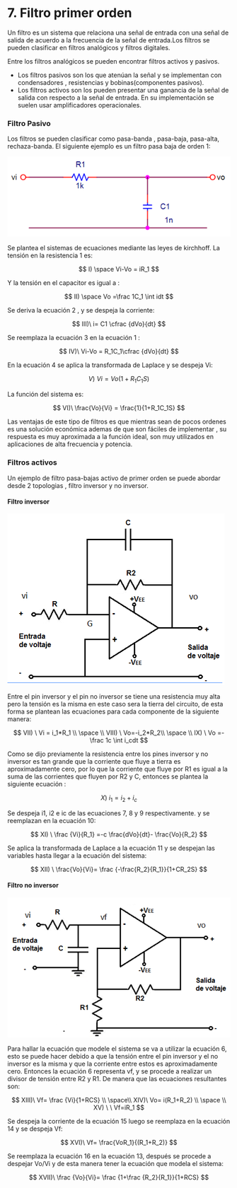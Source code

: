# 7. Filtro primer orden

Un filtro es un sistema que relaciona una señal de entrada con una señal de salida de acuerdo a la frecuencia de la señal de entrada.Los filtros se pueden clasificar en filtros analógicos y filtros digitales.

Entre los filtros analógicos se pueden encontrar filtros activos y pasivos.

* Los filtros pasivos son los que atenúan la señal y se implementan con condensadores , resistencias y  bobinas\(componentes pasivos\). 
* Los filtros activos son los pueden presentar una ganancia de la señal de salida con respecto a la señal de entrada. En su implementación se suelen usar amplificadores operacionales.

### Filtro Pasivo

Los filtros se pueden clasificar como pasa-banda , pasa-baja, pasa-alta, rechaza-banda. El siguiente ejemplo es un filtro pasa baja de orden 1:

![Esquema de un filtro pasa baja de primer orden](../.gitbook/assets/image%20%2841%29.png)

Se plantea el sistemas de ecuaciones mediante las leyes de kirchhoff. La tensión en la resistencia 1 es:  


$$
I) \space Vi-Vo = iR_1
$$

Y la tensión en el capacitor es igual a :

$$
II) \space Vo =\frac 1C_1  \int idt
$$

Se deriva la ecuación 2 , y se despeja la corriente:

$$
III)\  i= C1 \cfrac {dVo}{dt}
$$

Se reemplaza la ecuación 3 en la ecuación 1 :

$$
IV)\ Vi-Vo = R_1C_1\cfrac {dVo}{dt}
$$

En la ecuación 4 se aplica la transformada de Laplace y se despeja Vi:

$$
V)\ Vi = Vo(1+R_1C_1S)
$$

La función del sistema es:

$$
VI)\  \frac{Vo}{Vi} = \frac{1}{1+R_1C_1S}
$$

Las ventajas de este tipo de filtros es que mientras sean de pocos ordenes es una solución económica ademas de que son fáciles de implementar , su respuesta es muy aproximada a la función ideal, son muy utilizados en aplicaciones de alta frecuencia y potencia.

### Filtros activos

Un ejemplo de filtro pasa-bajas activo de primer orden se puede abordar desde 2 topologias , filtro inversor y no inversor.

#### Filtro inversor

![Esquema de un filtro inversor pasa baja de primer orden](../.gitbook/assets/sin-titulo1.png)

Entre el pin inversor y el pin no inversor se tiene una resistencia muy alta pero la tensión es la misma en este caso sera la tierra del circuito, de esta forma se plantean las ecuaciones para cada componente de la siguiente manera:

$$
VII) \ Vi = i_1*R_1 \\ \space \\  VIII) \   Vo=-i_2*R_2\\ \space  \\ IX) \ Vo =-\frac 1c  \int i_cdt
$$

Como se dijo previamente la resistencia entre los pines inversor y no inversor es tan grande que la corriente que fluye a tierra es aproximadamente cero, por lo que la corriente que fluye por R1 es igual a la suma de las corrientes que fluyen por R2 y C, entonces se plantea la siguiente ecuación :

$$
X)\ i_1 = i_2+i_c
$$

Se despeja i1, i2 e ic de las ecuaciones 7, 8 y 9 respectivamente. y se reemplazan en la ecuación 10:

$$
XI) \ \frac {Vi}{R_1} =-c \frac{dVo}{dt}- \frac{Vo}{R_2}
$$

Se aplica la transformada de Laplace a la ecuación 11 y se despejan las variables hasta llegar a la ecuación del sistema:

$$
XII) \ \frac{Vo}{Vi}=  \frac {-\frac{R_2}{R_1}}{1+CR_2S}
$$

#### Filtro no inversor

![Esquema de un filtro no inversor pasa baja de primer orden](../.gitbook/assets/sin-titulo.png)

Para hallar la ecuación que modele el sistema se va a utilizar la ecuación 6, esto se puede hacer debido a que la tensión entre el pin inversor y el no inversor es la misma y que la corriente entre estos es aproximadamente cero. Entonces la ecuación 6 representa vf,  y se procede a realizar un divisor de tensión entre R2 y R1. De manera que las ecuaciones resultantes son:

$$
XIII)\ Vf= \frac {Vi}{1+RCS} \\ \space\\ XIV)\ Vo= i(R_1+R_2) \\ \space \\ XV) \ \ Vf=iR_1
$$

Se despeja la corriente de la ecuación 15  luego se reemplaza en la ecuación 14 y se despeja Vf:

$$
XVI)\ Vf= \frac{VoR_1}{(R_1+R_2)}
$$

Se reemplaza la ecuación 16 en la ecuación 13, después se procede a despejar Vo/Vi y de esta manera tener la ecuación que modela el sistema:

$$
XVII)\ \frac {Vo}{Vi}= \frac {1+\frac {R_2}{R_1}}{1+RCS}
$$

